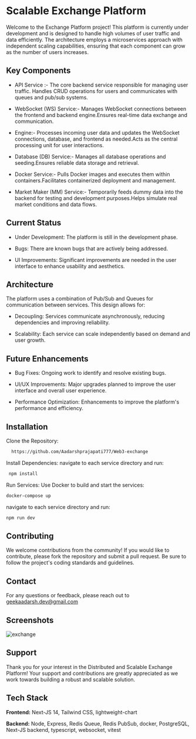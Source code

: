 
#  Scalable Exchange Platform

Welcome to the Exchange Platform project! This platform is currently under development and is designed to handle high volumes of user traffic and data efficiently. The architecture employs a microservices approach with independent scaling capabilities, ensuring that each component can grow as the number of users increases.

## Key Components

- API Service
  :- The core backend service responsible for managing user traffic.
    Handles CRUD operations for users and communicates with queues and pub/sub systems.

- WebSocket (WS) Service:- Manages WebSocket connections between the frontend and backend engine.Ensures real-time data exchange and communication.

- Engine:- Processes incoming user data and updates the WebSocket connections, database, and frontend as needed.Acts as the central processing unit for user interactions.

- Database (DB) Service:- Manages all database operations and seeding.Ensures reliable data storage and retrieval.

- Docker Service:- Pulls Docker images and executes them within containers.Facilitates containerized deployment and management.

- Market Maker (MM) Service:- Temporarily feeds dummy data into the backend for testing and development purposes.Helps simulate real market conditions and data flows.
## Current Status

- Under Development: The platform is still in the development phase.

- Bugs: There are known bugs that are actively being addressed.

- UI Improvements: Significant improvements are needed in the user interface to enhance usability and aesthetics.




## Architecture

The platform uses a combination of Pub/Sub and Queues for communication between services. This design allows for:

- Decoupling: Services communicate asynchronously, reducing dependencies and improving reliability.

- Scalability: Each service can scale independently based on demand and user growth.



## Future Enhancements

- Bug Fixes: Ongoing work to identify and resolve existing bugs.

- UI/UX Improvements: Major upgrades planned to improve the user interface and overall user experience.

- Performance Optimization: Enhancements to improve the platform's performance and efficiency.




## Installation

Clone the Repository:
```bash
  https://github.com/Aadarshprajapati777/Web3-exchange
```
Install Dependencies:
 navigate to each service directory and run:
```bash
 npm install
```

Run Services:
 Use Docker to build and start the services:

```bash
docker-compose up
```
navigate to each service directory and run: 
```bash
npm run dev
```

## Contributing

We welcome contributions from the community! If you would like to contribute, please fork the repository and submit a pull request. Be sure to follow the project's coding standards and guidelines.

## Contact
For any questions or feedback, please reach out to geekaadarsh.dev@gmail.com



## Screenshots

![exchange](https://github.com/user-attachments/assets/4ca7fca2-787f-4e9d-a20b-618172d38cd8)



## Support

Thank you for your interest in the Distributed and Scalable Exchange Platform! Your support and contributions are greatly appreciated as we work towards building a robust and scalable solution.


## Tech Stack

**Frontend:** Next-JS 14, Tailwind CSS, lightweight-chart

**Backend:** Node, Express, Redis Queue, Redis PubSub, docker, PostgreSQL, Next-JS backend, typescript, websocket, vitest

